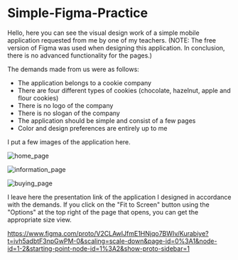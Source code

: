 # Simple-Figma-Practice

Hello, here you can see the visual design work of a simple mobile application requested from me by one of my teachers. 
(NOTE: The free version of Figma was used when designing this application. In conclusion, there is no advanced functionality for the pages.)

The demands made from us were as follows:
- The application belongs to a cookie company
- There are four different types of cookies (chocolate, hazelnut, apple and flour cookies)
- There is no logo of the company
- There is no slogan of the company
- The application should be simple and consist of a few pages
- Color and design preferences are entirely up to me

I put a few images of the application here.

![home_page](https://github.com/ProfUgur/Simple-Figma-Practice/assets/148859613/34273c02-1459-4b52-bbc6-e1d831df8ecf)

![information_page](https://github.com/ProfUgur/Simple-Figma-Practice/assets/148859613/a00685e5-6e60-40c0-8b7e-254971112ba1)

![buying_page](https://github.com/ProfUgur/Simple-Figma-Practice/assets/148859613/fc75ac34-9624-4d4c-bc1d-56041a62dc67)

I leave here the presentation link of the application I designed in accordance with the demands. If you click on the "Fit to Screen" button using the "Options" at the top right of the page that opens, you can get the appropriate size view.

https://www.figma.com/proto/V2CLAwIJfmE1HNjqo7BWIv/Kurabiye?t=ivh5adbtF3npGwPM-0&scaling=scale-down&page-id=0%3A1&node-id=1-2&starting-point-node-id=1%3A2&show-proto-sidebar=1

